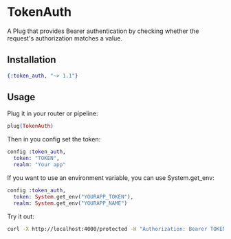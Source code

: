# TokenAuth

A Plug that provides Bearer authentication by checking whether the request's authorization matches a value.

## Installation

```elixir
{:token_auth, "~> 1.1"}
```

## Usage

Plug it in your router or pipeline:

```elixir
plug(TokenAuth)
```

Then in you config set the token:

```elixir
config :token_auth,
  token: "TOKEN",
  realm: "Your app"
```

If you want to use an environment variable, you can use System.get_env:

```elixir
config :token_auth,
  token: System.get_env("YOURAPP_TOKEN"),
  realm: System.get_env("YOURAPP_NAME")
```

Try it out:

```sh
curl -X http://localhost:4000/protected -H "Authorization: Bearer TOKEN"
```
